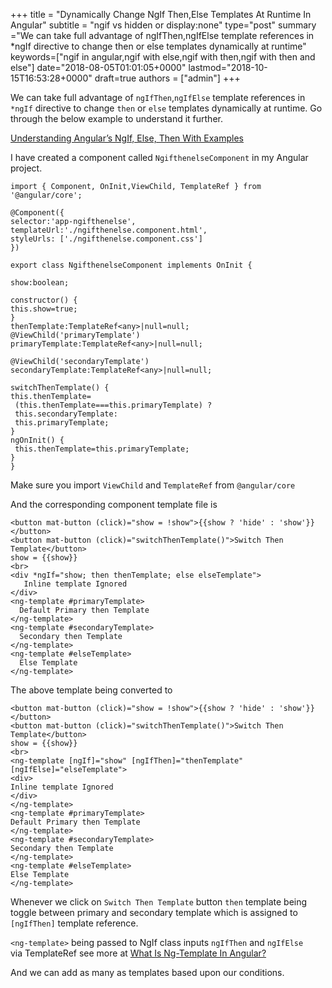 +++ title = "Dynamically Change NgIf Then,Else Templates At Runtime In Angular" subtitle = "ngif vs hidden or display:none" type="post" summary ="We can take full advantage of ngIfThen,ngIfElse template references in *ngIf directive to change then or else templates dynamically at runtime" keywords=["ngif in angular,ngif with else,ngif with then,ngif with then and else"] date="2018-08-05T01:01:05+0000" lastmod="2018-10-15T16:53:28+0000" draft=true authors = ["admin"] +++

We can take full advantage of `ngIfThen`,`ngIfElse` template references in `*ngIf` directive to change `then` or `else` templates dynamically at runtime. Go through the below example to understand it further.

<a href="https://www.angularjswiki.com/angular/understanding-angulars-ngif-else-then-with-examples/" target="_blank">Understanding Angular’s NgIf, Else, Then With Examples</a>

I have created a component called `NgifthenelseComponent` in my Angular project.

```
import { Component, OnInit,ViewChild, TemplateRef } from '@angular/core';

@Component({
selector:'app-ngifthenelse',
templateUrl:'./ngifthenelse.component.html',
styleUrls: ['./ngifthenelse.component.css']
})

export class NgifthenelseComponent implements OnInit {

show:boolean;

constructor() {
this.show=true;
}
thenTemplate:TemplateRef<any>|null=null;
@ViewChild('primaryTemplate')
primaryTemplate:TemplateRef<any>|null=null;

@ViewChild('secondaryTemplate')
secondaryTemplate:TemplateRef<any>|null=null;

switchThenTemplate() {
this.thenTemplate= 
 (this.thenTemplate===this.primaryTemplate) ?
 this.secondaryTemplate:
 this.primaryTemplate;
}
ngOnInit() {
 this.thenTemplate=this.primaryTemplate;
}
}
```

Make sure you import `ViewChild` and `TemplateRef` from `@angular/core`

And the corresponding component template file is

```
<button mat-button (click)="show = !show">{{show ? 'hide' : 'show'}}</button>
<button mat-button (click)="switchThenTemplate()">Switch Then Template</button>
show = {{show}}
<br>
<div *ngIf="show; then thenTemplate; else elseTemplate">
   Inline template Ignored
</div>
<ng-template #primaryTemplate>
  Default Primary then Template
</ng-template>
<ng-template #secondaryTemplate>
  Secondary then Template
</ng-template>
<ng-template #elseTemplate>
  Else Template
</ng-template>
```
The above template being converted to

```
<button mat-button (click)="show = !show">{{show ? 'hide' : 'show'}}</button>
<button mat-button (click)="switchThenTemplate()">Switch Then Template</button>
show = {{show}}
<br>
<ng-template [ngIf]="show" [ngIfThen]="thenTemplate" [ngIfElse]="elseTemplate">
<div>
Inline template Ignored
</div>
</ng-template>
<ng-template #primaryTemplate>
Default Primary then Template
</ng-template>
<ng-template #secondaryTemplate>
Secondary then Template
</ng-template>
<ng-template #elseTemplate>
Else Template
</ng-template>
```
Whenever we click on `Switch Then Template` button `then` template being toggle between primary and secondary template which is assigned to `[ngIfThen]` template reference.

`<ng-template>` being passed to NgIf class inputs `ngIfThen` and `ngIfElse` via TemplateRef see more at <a href="https://www.angularjswiki.com/angular/what-is-ng-template-in-angular/" target="_blank">What Is Ng-Template In Angular?</a>

And we can add as many as templates based upon our conditions.

